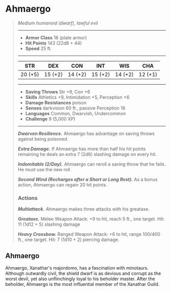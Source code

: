 # Ahmaergo
>*Medium humanoid (dwarf), lawful evil*
>___
>- **Armor Class** 18 (plate armor)
>- **Hit Points** 143 (22d8 + 44)
>- **Speed** 25 ft.
>___
>|STR|DEX|CON|INT|WIS|CHA|
>|:---:|:---:|:---:|:---:|:---:|:---:|
>|20 (+5)|15 (+2)|14 (+2)|15 (+2)|14 (+2)|12 (+1)|
>___
>- **Saving Throws** Str +9, Con +6
>- **Skills** Athletics +9, Intimidation +5, Perception +6
>- **Damage Resistances** poison
>- **Senses** darkvision 60 ft., passive Perception 16
>- **Languages** Common, Dwarvish, Undercommon
>- **Challenge** 9 (5,000 XP)
>___
>***Dwarven Resilience.*** Ahmaergo has advantage on saving throws against being poisoned.  
>
>***Extra Damage.*** If Ahmaergo has more than half his hit points remaining he deals an extra 7 (2d6) slashing damage on every hit.  
>
>***Indomitable (2/Day).*** Ahmaergo can reroll a saving throw that he fails. He must use the new roll.  
>
>***Second Wind (Recharges after a Short or Long Rest).*** As a bonus action, Ahmaergo can regain 20 hit points.  
>
>### Actions
>***Multiattack.*** Ahmaergo makes three attacks with his greataxe.  
>
>***Greataxe.*** Melee Weapon Attack: +9 to hit, reach 5 ft., one target. Hit: 11 (1d12 + 5) slashing damage  
>
>***Heavy Crossbow.*** Ranged Weapon Attack: +6 to hit, range 100/400 ft., one target. Hit: 7 (1d10 + 2) piercing damage.
## Ahmaergo
Ahmaergo, Xanathar's majordomo, has a fascination with minotaurs. Although outwardly civil, the shield dwarf is as devious and corrupt as the worst devil, yet also unflinchingly loyal to his beholder master.
After the beholder, Ahmaergo is the most influential member of the Xanathar Guild.